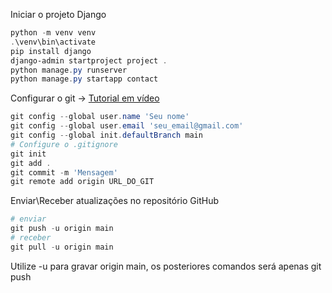 Iniciar o projeto Django

```powershell
python -m venv venv
.\venv\bin\activate
pip install django
django-admin startproject project .
python manage.py runserver
python manage.py startapp contact
```

Configurar o git -> [Tutorial em vídeo](https://www.youtube.com/watch?v=SnTBOhYFr28&feature=youtu.be)

```powershell
git config --global user.name 'Seu nome'
git config --global user.email 'seu_email@gmail.com'
git config --global init.defaultBranch main
# Configure o .gitignore
git init
git add .
git commit -m 'Mensagem'
git remote add origin URL_DO_GIT
```

Enviar\Receber atualizações no repositório GitHub

```powershell
# enviar
git push -u origin main 
# receber
git pull -u origin main 
```
Utilize -u para gravar origin main, os posteriores comandos será apenas git push